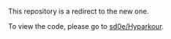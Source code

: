This repository is a redirect to the new one.

To view the code, please go to [sd0e/Hyparkour](https://github.com/sd0e/Hyparkour).
